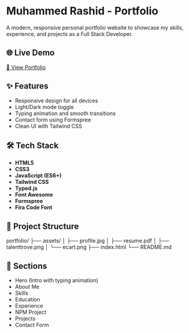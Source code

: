 # Muhammed Rashid - Portfolio

A modern, responsive personal portfolio website to showcase my skills, experience, and projects as a Full Stack Developer.

## 🌐 Live Demo

[🔗 View Portfolio](https://devmdrd.github.io/portfolio/)

## ✨ Features

- Responsive design for all devices
- Light/Dark mode toggle
- Typing animation and smooth transitions
- Contact form using Formspree
- Clean UI with Tailwind CSS

## 🛠️ Tech Stack

- **HTML5**
- **CSS3**
- **JavaScript (ES6+)**
- **Tailwind CSS**
- **Typed.js**
- **Font Awesome**
- **Formspree**
- **Fira Code Font**

## 📁 Project Structure

portfolio/
├── assets/
│ ├── profile.jpg
│ ├── resume.pdf
│ ├── talenttrove.png
│ └── ecart.png
├── index.html
└── README.md


## 📌 Sections

- Hero (Intro with typing animation)
- About Me
- Skills
- Education
- Experience
- NPM Project
- Projects
- Contact Form
